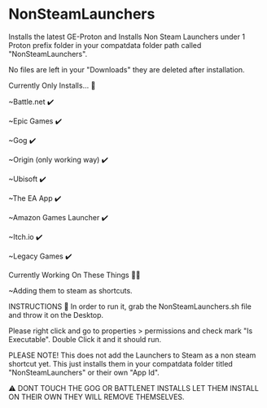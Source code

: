 # NonSteamLaunchers
Installs the latest GE-Proton and Installs Non Steam Launchers under 1 Proton prefix folder in your compatdata folder path called "NonSteamLaunchers".

No files are left in your "Downloads" they are deleted after installation. 
 
Currently Only Installs... 👀 

  ~Battle.net ✔️ 
  
  ~Epic Games ✔️ 
  
  ~Gog ✔️ 
  
  ~Origin (only working way) ✔️ 
  
  ~Ubisoft ✔️ 

  ~The EA App ✔️ 
  
  ~Amazon Games Launcher ✔️ 
  
  ~Itch.io ✔️ 

  ~Legacy Games ✔️ 


Currently Working On These Things 👷‍♂️

  
 ~Adding them to steam as shortcuts. 



INSTRUCTIONS 📝 
In order to run it, grab the NonSteamLaunchers.sh file and throw it on the Desktop. 

Please right click and go to properties > permissions and check mark "Is Executable". Double Click it and it should run.



PLEASE NOTE!
This does not add the Launchers to Steam as a non steam shortcut yet. This just installs them in your compatdata folder titled "NonSteamLaunchers" or their own "App Id".


⚠️ 
DONT TOUCH THE GOG OR BATTLENET INSTALLS LET THEM INSTALL ON THEIR OWN THEY WILL REMOVE THEMSELVES.
